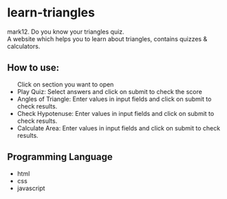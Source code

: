 <h1>learn-triangles</h1>
<div>mark12. Do you know your triangles quiz.</div>
<div>A website which helps you to learn about triangles, contains quizzes & calculators.</div>
<h2>How to use:</h2>
<ul>Click on section you want to open
    <li>Play Quiz: Select answers and click on submit to check the score</li>
    <li>Angles of Triangle: Enter values in input fields and click on submit to check results.</li>
    <li>Check Hypotenuse: Enter values in input fields and click on submit to check results.</li>
    <li>Calculate Area: Enter values in input fields and click on submit to check results.</li>
</ul>
<h2>Programming Language</h2>
<ul>
    <li>html</li>
    <li>css</li>
    <li>javascript</li>
</ul>
